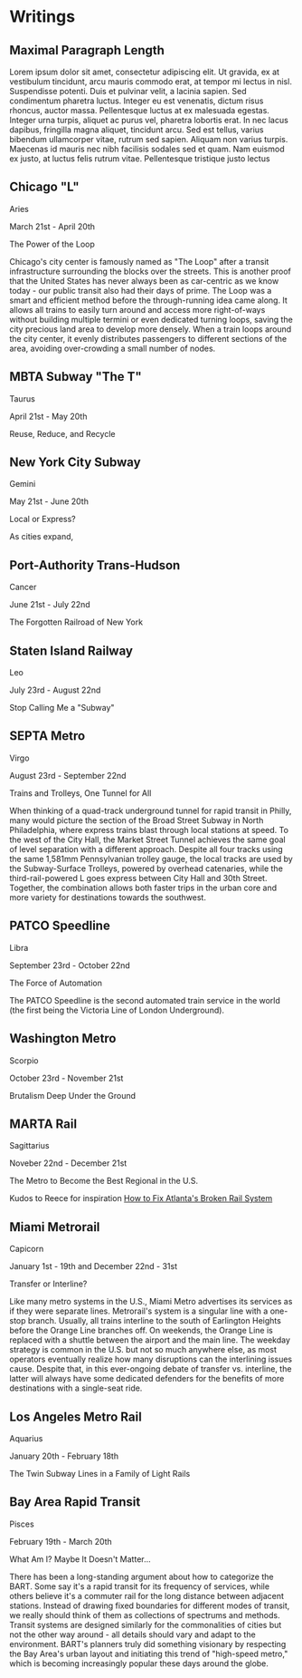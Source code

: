 # Writings

## Maximal Paragraph Length

Lorem ipsum dolor sit amet, consectetur adipiscing elit. Ut gravida, ex at vestibulum tincidunt, arcu mauris commodo erat, at tempor mi lectus in nisl. Suspendisse potenti. Duis et pulvinar velit, a lacinia sapien. Sed condimentum pharetra luctus. Integer eu est venenatis, dictum risus rhoncus, auctor massa. Pellentesque luctus at ex malesuada egestas. Integer urna turpis, aliquet ac purus vel, pharetra lobortis erat. In nec lacus dapibus, fringilla magna aliquet, tincidunt arcu. Sed est tellus, varius bibendum ullamcorper vitae, rutrum sed sapien. Aliquam non varius turpis. Maecenas id mauris nec nibh facilisis sodales sed et quam. Nam euismod ex justo, at luctus felis rutrum vitae. Pellentesque tristique justo lectus

## Chicago "L"

Aries

March 21st - April 20th

The Power of the Loop

Chicago's city center is famously named as "The Loop" after a transit infrastructure surrounding the blocks over the streets. This is another proof that the United States has never always been as car-centric as we know today - our public transit also had their days of prime. The Loop was a smart and efficient method before the through-running idea came along. It allows all trains to easily turn around and access more right-of-ways without building multiple termini or even dedicated turning loops, saving the city precious land area to develop more densely. When a train loops around the city center, it evenly distributes passengers to different sections of the area, avoiding over-crowding a small number of nodes.

## MBTA Subway "The T"

Taurus

April 21st - May 20th

Reuse, Reduce, and Recycle

## New York City Subway

Gemini

May 21st - June 20th

Local or Express?

As cities expand, 

## Port-Authority Trans-Hudson

Cancer

June 21st - July 22nd

The Forgotten Railroad of New York

## Staten Island Railway

Leo

July 23rd - August 22nd

Stop Calling Me a "Subway"

## SEPTA Metro

Virgo

August 23rd - September 22nd

Trains and Trolleys, One Tunnel for All

When thinking of a quad-track underground tunnel for rapid transit in Philly, many would picture the section of the Broad Street Subway in North Philadelphia, where express trains blast through local stations at speed. To the west of the City Hall, the Market Street Tunnel achieves the same goal of level separation with a different approach. Despite all four tracks using the same 1,581mm Pennsylvanian trolley gauge, the local tracks are used by the Subway-Surface Trolleys, powered by overhead catenaries, while the third-rail-powered L goes express between City Hall and 30th Street. Together, the combination allows both faster trips in the urban core and more variety for destinations towards the southwest.

## PATCO Speedline

Libra

September 23rd - October 22nd

The Force of Automation

The PATCO Speedline is the second automated train service in the world (the first being the Victoria Line of London Underground).

## Washington Metro

Scorpio

October 23rd - November 21st

Brutalism Deep Under the Ground

## MARTA Rail

Sagittarius

Noveber 22nd - December 21st

The Metro to Become the Best Regional in the U.S.



Kudos to Reece for inspiration [How to Fix Atlanta's Broken Rail System](https://www.youtube.com/watch?v=DLRmo5ExoFY)

## Miami Metrorail

Capicorn

January 1st - 19th and December 22nd - 31st

Transfer or Interline?

Like many metro systems in the U.S., Miami Metro advertises its services as if they were separate lines. Metrorail's system is a singular line with a one-stop branch. Usually, all trains interline to the south of Earlington Heights before the Orange Line branches off. On weekends, the Orange Line is replaced with a shuttle between the airport and the main line. The weekday strategy is common in the U.S. but not so much anywhere else, as most operators eventually realize how many disruptions can the interlining issues cause. Despite that, in this ever-ongoing debate of transfer vs. interline, the latter will always have some dedicated defenders for the benefits of more destinations with a single-seat ride.

## Los Angeles Metro Rail

Aquarius

January 20th - February 18th

The Twin Subway Lines in a Family of Light Rails

## Bay Area Rapid Transit

Pisces

February 19th - March 20th

What Am I? Maybe It Doesn't Matter...

There has been a long-standing argument about how to categorize the BART. Some say it's a rapid transit for its frequency of services, while others believe it's a commuter rail for the long distance between adjacent stations. Instead of drawing fixed boundaries for different modes of transit, we really should think of them as collections of spectrums and methods. Transit systems are designed similarly for the commonalities of cities but not the other way around - all details should vary and adapt to the environment. BART's planners truly did something visionary by respecting the Bay Area's urban layout and initiating this trend of "high-speed metro," which is becoming increasingly popular these days around the globe.
